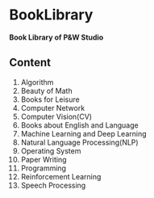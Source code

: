 # BookLibrary
**Book Library of P&amp;W Studio**     

## Content
1. Algorithm    
2. Beauty of Math
3. Books for Leisure
4. Computer Network
5. Computer Vision(CV)
6. Books about English and Language
7. Machine Learning and Deep Learning
8. Natural Language Processing(NLP)
9. Operating System
10. Paper Writing
11. Programming
12. Reinforcement Learning
13. Speech Processing

